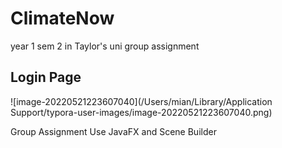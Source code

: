 # ClimateNow   

year 1 sem 2 in Taylor's uni group assignment

## Login Page

![image-20220521223607040](/Users/mian/Library/Application Support/typora-user-images/image-20220521223607040.png)

Group Assignment
Use JavaFX and Scene Builder 
